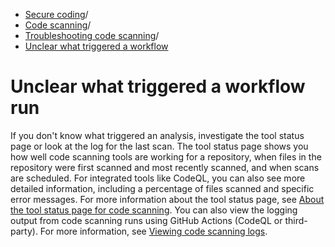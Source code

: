   * [Secure coding](https://docs.github.com/en/code-security "Secure coding")/
  * [Code scanning](https://docs.github.com/en/code-security/code-scanning "Code scanning")/
  * [Troubleshooting code scanning](https://docs.github.com/en/code-security/code-scanning/troubleshooting-code-scanning "Troubleshooting code scanning")/
  * [Unclear what triggered a workflow](https://docs.github.com/en/code-security/code-scanning/troubleshooting-code-scanning/unclear-what-triggered-a-workflow "Unclear what triggered a workflow")


# Unclear what triggered a workflow run
If you don't know what triggered an analysis, investigate the tool status page or look at the log for the last scan.
The tool status page shows you how well code scanning tools are working for a repository, when files in the repository were first scanned and most recently scanned, and when scans are scheduled. For integrated tools like CodeQL, you can also see more detailed information, including a percentage of files scanned and specific error messages. For more information about the tool status page, see [About the tool status page for code scanning](https://docs.github.com/en/code-security/code-scanning/managing-your-code-scanning-configuration/about-the-tool-status-page).
You can also view the logging output from code scanning runs using GitHub Actions (CodeQL or third-party). For more information, see [Viewing code scanning logs](https://docs.github.com/en/code-security/code-scanning/managing-your-code-scanning-configuration/viewing-code-scanning-logs#viewing-the-logging-output-from-code-scanning).
